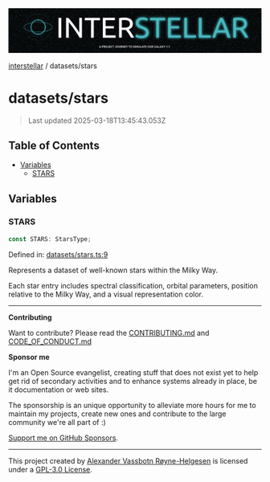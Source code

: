 <div>
  <img alt="SPECCER logo" src="https://raw.githubusercontent.com/phun-ky/interstellar/main/public/interstellar-header.png" style="max-height:120px;" />
</div>

[interstellar](../README.md) / datasets/stars

# datasets/stars

> Last updated 2025-03-18T13:45:43.053Z

## Table of Contents

- [Variables](#variables)
  - [STARS](#stars)

## Variables

### STARS

```ts
const STARS: StarsType;
```

Defined in:
[datasets/stars.ts:9](https://github.com/phun-ky/interstellar/blob/main/src/datasets/stars.ts#L9)

Represents a dataset of well-known stars within the Milky Way.

Each star entry includes spectral classification, orbital parameters, position
relative to the Milky Way, and a visual representation color.

---

**Contributing**

Want to contribute? Please read the
[CONTRIBUTING.md](https://github.com/phun-ky/interstellar/blob/main/CONTRIBUTING.md)
and
[CODE_OF_CONDUCT.md](https://github.com/phun-ky/interstellar/blob/main/CODE_OF_CONDUCT.md)

**Sponsor me**

I'm an Open Source evangelist, creating stuff that does not exist yet to help
get rid of secondary activities and to enhance systems already in place, be it
documentation or web sites.

The sponsorship is an unique opportunity to alleviate more hours for me to
maintain my projects, create new ones and contribute to the large community
we're all part of :)

[Support me on GitHub Sponsors](https://github.com/sponsors/phun-ky).

---

This project created by [Alexander Vassbotn Røyne-Helgesen](http://phun-ky.net)
is licensed under a
[GPL-3.0 License](https://choosealicense.com/licenses/gpl-3.0/).
